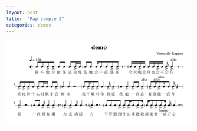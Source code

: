 ```yaml
---
layout: post
title:  "Rap sample 5"
categories: demos
---
```

<div style="align: center">
<img src="/public/img/demo5.png" alt="demo" style="zoom:80%;" />
</div>

